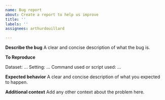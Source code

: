```yaml
---
name: Bug report
about: Create a report to help us improve
title: ''
labels: ''
assignees: arthurdouillard

---
```


**Describe the bug**
A clear and concise description of what the bug is.

**To Reproduce**

Dataset: ...
Setting: ...
Command used or script used: ...

**Expected behavior**
A clear and concise description of what you expected to happen.

**Additional context**
Add any other context about the problem here.
